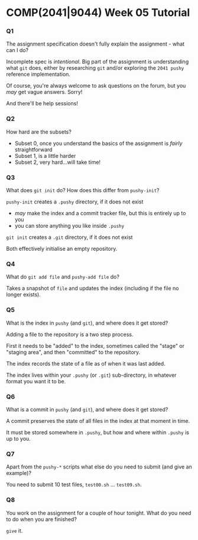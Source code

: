 # COMP(2041|9044) Week 05 Tutorial

### Q1

The assignment specification doesn't fully explain the assignment - what can I do?

Incomplete spec is _intentional_.  Big part of the assignment is understanding 
what `git` does, either by researching `git` and/or exploring the `2041 pushy` 
reference implementation.

Of course, you're always welcome to ask questions on the forum, but you _may_ 
get vague answers.  Sorry!

And there'll be help sessions!


### Q2

How hard are the subsets?

- Subset 0, once you understand the basics of the assignment is _fairly_ 
straightforward
- Subset 1, is a little harder
- Subset 2, very hard...will take time!

### Q3

What does `git init` do?
How does this differ from `pushy-init`?

`pushy-init` creates a `.pushy` directory, if it does not exist

- _may_ make the index and a commit tracker file, but this is entirely up to you
- you can store anything you like inside `.pushy`

`git init` creates a `.git` directory, if it does not exist

Both effectively initialise an empty repository.


### Q4

What do `git add file` and `pushy-add file` do?

Takes a snapshot of `file` and updates the index (including if the file no 
longer exists).


### Q5

What is the index in `pushy` (and `git`), and where does it get stored?

Adding a file to the repository is a two step process.

First it needs to be "added" to the index, sometimes called the "stage" or 
"staging area", and then "committed" to the repository.

The index records the state of a file as of when it was last added.

The index lives within your `.pushy` (or `.git`) sub-directory, in whatever 
format you want it to be.


### Q6

What is a commit in `pushy` (and `git`), and where does it get stored?

A commit preserves the state of all files in the index at that moment in time.

It must be stored somewhere in `.pushy`, but how and where within `.pushy` is 
up to you.


### Q7

Apart from the `pushy-*` scripts what else do you need to submit (and give an example)?

You need to submit 10 test files, `test00.sh` ... `test09.sh`.

### Q8

You work on the assignment for a couple of hour tonight.
What do you need to do when you are finished?

`give` it.
